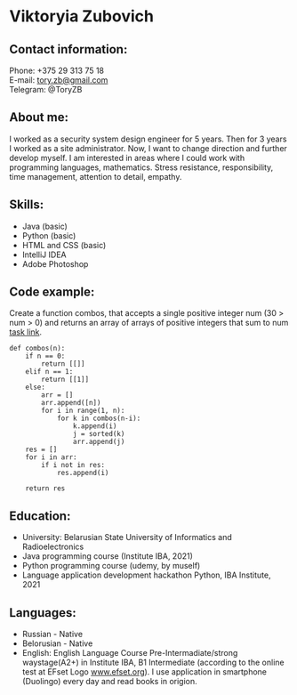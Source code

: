 # Viktoryia Zubovich

## Contact information:

Phone: +375 29 313 75 18  
E-mail: tory.zb@gmail.com  
Telegram: @ToryZB  

## About me:

I worked as a security system design engineer for 5 years. Then for 3 years I worked as a site administrator. Now, I want to change direction and further develop myself. I am interested in areas where I could work with programming languages, mathematics.
Stress resistance, responsibility, time management, attention to detail, empathy.

## Skills:

* Java (basic)
* Python (basic)
* HTML and CSS (basic)
* IntelliJ IDEA
* Adobe Photoshop

## Code example:
Create a function combos, that accepts a single positive integer num (30 > num > 0) and returns an array of arrays of positive integers that sum to num [task link](https://www.codewars.com/kata/555b1890a75b930e63000023/python).

```
def combos(n):
    if n == 0:
        return [[]]
    elif n == 1:
        return [[1]]
    else:
        arr = []
        arr.append([n])
        for i in range(1, n):
            for k in combos(n-i):
                k.append(i)
                j = sorted(k)
                arr.append(j)
    res = []
    for i in arr:
        if i not in res:
            res.append(i)

    return res
```

## Education:
* University: Belarusian State University of Informatics and Radioelectronics
* Java programming course (Institute IBA, 2021)
* Python programming course (udemy, by muself)
* Language application development hackathon Python, IBA Institute, 2021

## Languages:
* Russian - Native
* Belorusian - Native
* English: English Language Course Pre-Intermadiate/strong waystage(A2+) in Institute IBA, B1 Intermediate (according to the online test at EFset Logo www.efset.org). I use application in smartphone (Duolingo) every day and read books in origion.